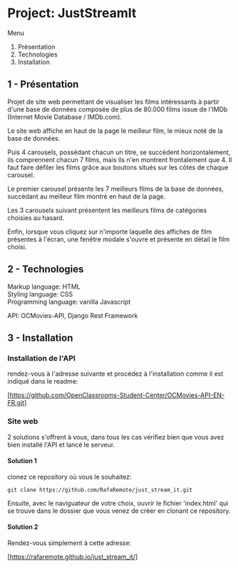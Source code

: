 # Project: JustStreamIt  

Menu  

1. Présentation  
2. Technologies  
3. Installation  

## 1 - Présentation  

Projet de site web permettant de visualiser les films intéressants à partir d'une base de données composée de plus de 80.000 films issue de l'IMDb (Internet Movie Database / IMDb.com).  
  
Le site web affiche en haut de la page le meilleur film, le mieux noté de la base de données.  
  
Puis 4 carousels, possédant chacun un titre, se succèdent horizontalement, ils comprennent chacun 7 films, mais ils n'en montrent frontalement que 4. Il faut faire défiler les films grâce aux boutons situés sur les côtés de chaque carousel.  
  
Le premier carousel présente les 7 meilleurs films de la base de données, succédant au meilleur film montré en haut de la page.  
  
Les 3 carousels suivant présentent les meilleurs films de catégories choisies au hasard.  
  
Enfin, lorsque vous cliquez sur n'importe laquelle des affiches de film présentes à l'écran, une fenêtre modale s'ouvre et présente en détail le film choisi.  
  
## 2 - Technologies  

Markup language: HTML  
Styling language: CSS  
Programming language: vanilla Javascript  

API: OCMovies-API, Django Rest Framework  

## 3 - Installation  

### Installation de l'API  

rendez-vous à l'adresse suivante et procédez à l'installation comme il est indiqué dans le readme:  

[https://github.com/OpenClassrooms-Student-Center/OCMovies-API-EN-FR.git]
  
### Site web

2 solutions s'offrent à vous, dans tous les cas vérifiez bien que vous avez bien installé l'API et lancé le serveur.

#### Solution 1

clonez ce repository où vous le souhaitez:

```cli
git clone https://github.com/RafaRemote/just_stream_it.git
```
  
Ensuite, avec le naviguateur de votre choix, ouvrir le fichier 'index.html' qui se trouve dans le dossier que vous venez de créer en clonant ce repository.

#### Solution 2

Rendez-vous simplement à cette adresse:  
  
[https://rafaremote.github.io/just_stream_it/]  
